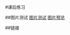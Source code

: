 #课后练习

##图片测试
<a href="img.html" target="_blank">图片测试</a>
<a href="http://Ysidm.github.io/img.html" target="_blank">图片预览</a>

##链接  
